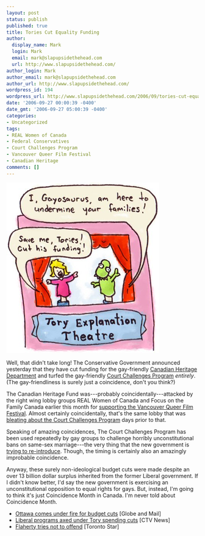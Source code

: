 ```yaml
---
layout: post
status: publish
published: true
title: Tories Cut Equality Funding
author:
  display_name: Mark
  login: Mark
  email: mark@slapupsidethehead.com
  url: http://www.slapupsidethehead.com/
author_login: Mark
author_email: mark@slapupsidethehead.com
author_url: http://www.slapupsidethehead.com/
wordpress_id: 194
wordpress_url: http://www.slapupsidethehead.com/2006/09/tories-cut-equality-funding/
date: '2006-09-27 00:00:39 -0400'
date_gmt: '2006-09-27 05:00:39 -0400'
categories:
- Uncategorized
tags:
- REAL Women of Canada
- Federal Conservatives
- Court Challenges Program
- Vancouver Queer Film Festival
- Canadian Heritage
comments: []
---
```

![Conservative Explanation Theatre](/wp-content/media/2006/09/tory_explanation.jpg)

Well, that didn't take long! The Conservative Government announced yesterday that they have cut funding for the gay-friendly [Canadian Heritage Department](http://www.pch.gc.ca/index_e.cfm "I think they produce those 'Heritage Moments' too.") and turfed the gay-friendly [Court Challenges Program](http://www.ccppcj.ca/e/ccp.shtml "Think this link will stay alive long?") _entirely_. (The gay-friendliness is surely just a coincidence, don't you think?)

The Canadian Heritage Fund was---probably coincidentally---attacked by the right wing lobby groups REAL Women of Canada and Focus on the Family Canada earlier this month for [supporting the Vancouver Queer Film Festival](http://www.slapupsidethehead.com/2006/09/gay-film-festival/ "Because we shouldn't be encouraging art if it's gay, I guess."). Almost certainly coincidentally, that's the same lobby that was [bleating about the Court Challenges Program](http://www.slapupsidethehead.com/2006/09/go-fund-yourself/ "Ah, those lobbyists!") days prior to that.

Speaking of amazing coincidences, The Court Challenges Program has been used repeatedly by gay groups to challenge horribly unconstitutional bans on same-sex marriage---the very thing that the new government is [trying to re-introduce](http://www.slapupsidethehead.com/2006/09/ant-gay-vote-soon/ "What a coincidence!"). Though, the timing is certainly also an amazingly improbable coincidence.

Anyway, these surely non-ideological budget cuts were made despite an over 13 billion dollar surplus inherited from the former Liberal government. If I didn't know better, I'd say the new government is exercising an unconstitutional opposition to equal rights for gays. But, instead, I'm going to think it's just Coincidence Month in Canada. I'm never told about Coincidence Month.

- [Ottawa comes under fire for budget cuts](http://www.theglobeandmail.com/servlet/story/RTGAM.20060926.wbudget0926/BNStory/National/home) [Globe and Mail]
- [Liberal programs axed under Tory spending cuts](http://www.ctv.ca/servlet/ArticleNews/story/CTVNews/20060926/spending_cuts_060926/20060926?hub=TopStories) [CTV News]
- [Flaherty tries not to offend](http://www.thestar.com/NASApp/cs/ContentServer?pagename=thestar/Layout/Article_Type1&call_pageid=971358637177&c=Article&cid=1159221039316) [Toronto Star]
